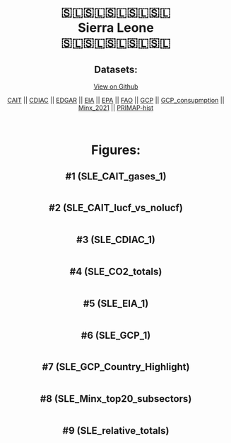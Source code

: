 
<center>
<h1 align="center">
🇸🇱🇸🇱🇸🇱🇸🇱🇸🇱
<br>
Sierra Leone
<br>
🇸🇱🇸🇱🇸🇱🇸🇱🇸🇱
</h1>
<h2>Datasets:</h2>
<p><a href="https://github.com/dquintani/GreenhouseData/tree/master/country_data/SLE_Sierra Leone/data">View on Github</a>
<br></p><p><a href="data/SLE_CAIT.csv">CAIT</a> || <a href="data/SLE_CDIAC.csv">CDIAC</a> || <a href="data/SLE_EDGAR.csv">EDGAR</a> || <a href="data/SLE_EIA.csv">EIA</a> || <a href="data/SLE_EPA.csv">EPA</a> || <a href="data/SLE_FAO.csv">FAO</a> || <a href="data/SLE_GCP.csv">GCP</a> || <a href="data/SLE_GCP_consupmption.csv">GCP_consupmption</a> || <a href="data/SLE_Minx_2021.csv">Minx_2021</a> || <a href="data/SLE_PRIMAP-hist.csv">PRIMAP-hist</a></p><p><br></p>
<h1>Figures:</h1><h2>#1 (SLE_CAIT_gases_1)</h2>
<p><img alt="" src="figures/SLE_CAIT_gases_1.png" /></p><h2>#2 (SLE_CAIT_lucf_vs_nolucf)</h2>
<p><img alt="" src="figures/SLE_CAIT_lucf_vs_nolucf.png" /></p><h2>#3 (SLE_CDIAC_1)</h2>
<p><img alt="" src="figures/SLE_CDIAC_1.png" /></p><h2>#4 (SLE_CO2_totals)</h2>
<p><img alt="" src="figures/SLE_CO2_totals.png" /></p><h2>#5 (SLE_EIA_1)</h2>
<p><img alt="" src="figures/SLE_EIA_1.png" /></p><h2>#6 (SLE_GCP_1)</h2>
<p><img alt="" src="figures/SLE_GCP_1.png" /></p><h2>#7 (SLE_GCP_Country_Highlight)</h2>
<p><img alt="" src="figures/SLE_GCP_Country_Highlight.png" /></p><h2>#8 (SLE_Minx_top20_subsectors)</h2>
<p><img alt="" src="figures/SLE_Minx_top20_subsectors.png" /></p><h2>#9 (SLE_relative_totals)</h2>
<p><img alt="" src="figures/SLE_relative_totals.png" /></p>